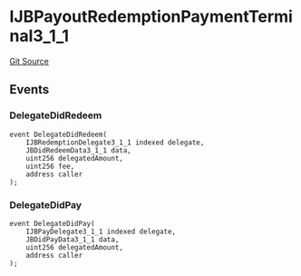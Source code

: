 # IJBPayoutRedemptionPaymentTerminal3_1_1

[Git Source](https://github.com/jbx-protocol/juice-contracts-v3/blob/d45af6f3e4786ae53b9c9248af7f5f8ee832bece/contracts/interfaces/IJBPayoutRedemptionPaymentTerminal3_1_1.sol)

## Events

### DelegateDidRedeem

```solidity
event DelegateDidRedeem(
    IJBRedemptionDelegate3_1_1 indexed delegate,
    JBDidRedeemData3_1_1 data,
    uint256 delegatedAmount,
    uint256 fee,
    address caller
);
```

### DelegateDidPay

```solidity
event DelegateDidPay(
    IJBPayDelegate3_1_1 indexed delegate,
    JBDidPayData3_1_1 data,
    uint256 delegatedAmount,
    address caller
);
```

